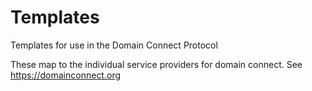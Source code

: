 # Templates
Templates for use in the Domain Connect Protocol

These map to the individual service providers for domain connect. See https://domainconnect.org
